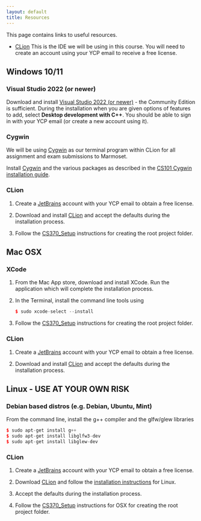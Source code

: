 ```yaml
---
layout: default
title: Resources
---
```


This page contains links to useful resources.

-   [CLion](https://www.jetbrains.com/clion/) This is the IDE we will be using in this course. You will need to create an account using your YCP email to receive a free license.


## Windows 10/11

### Visual Studio 2022 (or newer)

Download and install [Visual Studio 2022 (or newer)](https://visualstudio.microsoft.com) - the Community Edition is sufficient. During the installation when you are given options of features to add, select **Desktop development with C++**. You should be able to sign in with your YCP email (or create a new account using it).

### Cygwin

We will be using [Cygwin](http://cygwin.com/) as our terminal program within CLion for all assignment and exam submissions to Marmoset. 

Install [Cygwin](http://cygwin.com/) and the various packages as described in the [CS101 Cygwin installation guide](https://ycpcs.github.io/cs101-fall2024/installCygwin.html).

### CLion

1.  Create a [JetBrains](https://www.jetbrains.com/community/education/#students) account with your YCP email to obtain a free license. 

2. Download and install [CLion](https://www.jetbrains.com/clion/) and accept the defaults during the installation process.

3. Follow the [CS370\_Setup](CS370_Setup.html) instructions for creating the root project folder.

## Mac OSX

### XCode

1. From the Mac App store, download and install XCode. Run the application which will complete the installation process.

2. In the Terminal, install the command line tools using

	```cpp
	$ sudo xcode-select --install
	```

3. Follow the [CS370\_Setup](CS370_Setup.html) instructions for creating the root project folder.
    
### CLion

1.  Create a [JetBrains](https://www.jetbrains.com/community/education/#students) account with your YCP email to obtain a free license. 

2. Download and install [CLion](https://www.jetbrains.com/clion/) and accept the defaults during the installation process.

## Linux - USE AT YOUR OWN RISK

### Debian based distros (e.g. Debian, Ubuntu, Mint)

From the command line, install the g++ compiler and the glfw/glew libraries

```cpp
$ sudo apt-get install g++
$ sudo apt-get install libglfw3-dev
$ sudo apt-get install libglew-dev
```
	
### CLion

1.  Create a [JetBrains](https://www.jetbrains.com/community/education/#students) account with your YCP email to obtain a free license. 

2. Download [CLion](https://www.jetbrains.com/clion/) and follow the [installation instructions](https://www.jetbrains.com/help/clion/installation-guide.html#standalone)  for Linux.

3. Accept the defaults during the installation process.

3. Follow the [CS370\_Setup](CS370_Setup.html) instructions for OSX for creating the root project folder.


